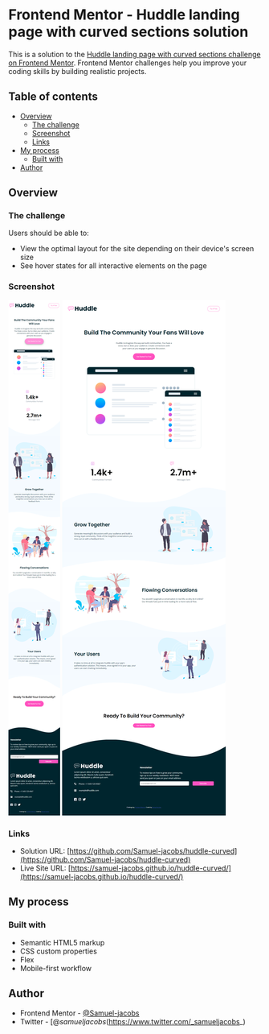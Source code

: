 # Frontend Mentor - Huddle landing page with curved sections solution

This is a solution to the [Huddle landing page with curved sections challenge on Frontend Mentor](https://www.frontendmentor.io/challenges/huddle-landing-page-with-curved-sections-5ca5ecd01e82137ec91a50f2). Frontend Mentor challenges help you improve your coding skills by building realistic projects. 

## Table of contents

- [Overview](#overview)
  - [The challenge](#the-challenge)
  - [Screenshot](#screenshot)
  - [Links](#links)
- [My process](#my-process)
  - [Built with](#built-with)
- [Author](#author)



## Overview

### The challenge

Users should be able to:

- View the optimal layout for the site depending on their device's screen size
- See hover states for all interactive elements on the page

### Screenshot

![](./images/mobile.png)
![](./images/desktop.png)


### Links

- Solution URL: [https://github.com/Samuel-jacobs/huddle-curved](https://github.com/Samuel-jacobs/huddle-curved)
- Live Site URL: [https://samuel-jacobs.github.io/huddle-curved/](https://samuel-jacobs.github.io/huddle-curved/)

## My process

### Built with

- Semantic HTML5 markup
- CSS custom properties
- Flex
- Mobile-first workflow



## Author

- Frontend Mentor - [@Samuel-jacobs](https://www.frontendmentor.io/profile/Samuel-jacobs)
- Twitter - [@_samueljacobs_(https://www.twitter.com/_samueljacobs_)

